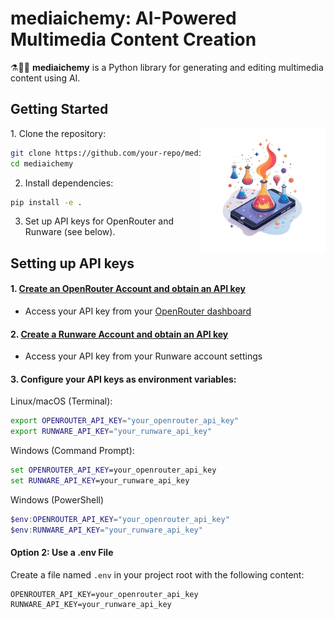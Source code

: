 # mediaichemy: AI-Powered Multimedia Content Creation

⚗️🧪🧫 **mediaichemy** is a Python library for generating and editing multimedia content using AI.
 
  
    
            






## Getting Started

<img src="logo.png" width="200px" align="right" alt="mediaichemy logo">
1. Clone the repository:

```bash
git clone https://github.com/your-repo/mediaichemy.git
cd mediaichemy

```

2. Install dependencies:

```bash
pip install -e .
```

3. Set up API keys for OpenRouter and Runware (see below).


## Setting up API keys

#### 1. [**Create an OpenRouter Account and obtain an API key**](https://openrouter.ai/signup)
   - Access your API key from your [OpenRouter dashboard](https://openrouter.ai/keys)

#### 2. [**Create a Runware Account and obtain an API key**](https://runware.ai)
   - Access your API key from your Runware account settings

#### 3. Configure your API keys as environment variables:

Linux/macOS (Terminal):
```bash
export OPENROUTER_API_KEY="your_openrouter_api_key"
export RUNWARE_API_KEY="your_runware_api_key"
```

Windows (Command Prompt):
```cmd
set OPENROUTER_API_KEY=your_openrouter_api_key
set RUNWARE_API_KEY=your_runware_api_key
```

Windows (PowerShell)
```powershell
$env:OPENROUTER_API_KEY="your_openrouter_api_key"
$env:RUNWARE_API_KEY="your_runware_api_key"
```

#### Option 2: Use a .env File

Create a file named `.env` in your project root with the following content:
```
OPENROUTER_API_KEY=your_openrouter_api_key
RUNWARE_API_KEY=your_runware_api_key
```
